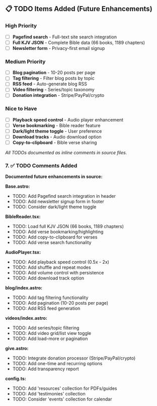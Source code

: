 ## 📋 TODO Items Added (Future Enhancements)

### High Priority
- [ ] **Pagefind search** - Full-text site search integration
- [ ] **Full KJV JSON** - Complete Bible data (66 books, 1189 chapters)
- [ ] **Newsletter form** - Privacy-first email signup

### Medium Priority
- [ ] **Blog pagination** - 10-20 posts per page
- [ ] **Tag filtering** - Filter blog posts by topic
- [ ] **RSS feed** - Auto-generate blog RSS
- [ ] **Video filtering** - Series/topic taxonomy
- [ ] **Donation integration** - Stripe/PayPal/crypto

### Nice to Have
- [ ] **Playback speed control** - Audio player enhancement
- [ ] **Verse bookmarking** - Bible reader feature
- [ ] **Dark/light theme toggle** - User preference
- [ ] **Download tracks** - Audio download option
- [ ] **Copy-to-clipboard** - Bible verse sharing

*All TODOs documented as inline comments in source files.*

### 7. ✅ TODO Comments Added

**Documented future enhancements in source:**

**Base.astro:**
- TODO: Add Pagefind search integration in header
- TODO: Add newsletter signup form in footer  
- TODO: Consider dark/light theme toggle

**BibleReader.tsx:**
- TODO: Load full KJV JSON (66 books, 1189 chapters)
- TODO: Add verse bookmarking/highlighting
- TODO: Add copy-to-clipboard for verses
- TODO: Add verse search functionality

**AudioPlayer.tsx:**
- TODO: Add playback speed control (0.5x - 2x)
- TODO: Add shuffle and repeat modes
- TODO: Add volume control with persistence
- TODO: Add download track option

**blog/index.astro:**
- TODO: Add tag filtering functionality
- TODO: Add pagination (10-20 posts per page)
- TODO: Add RSS feed generation

**videos/index.astro:**
- TODO: Add series/topic filtering
- TODO: Add video grid/list view toggle
- TODO: Add load-more or pagination

**give.astro:**
- TODO: Integrate donation processor (Stripe/PayPal/crypto)
- TODO: Add one-time and recurring options
- TODO: Add transparency report

**config.ts:**
- TODO: Add 'resources' collection for PDFs/guides
- TODO: Add 'testimonies' collection
- TODO: Consider 'events' collection for calendar
